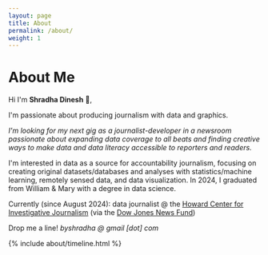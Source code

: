 ```yaml
---
layout: page
title: About
permalink: /about/
weight: 1
---
```


# **About Me**

Hi I'm **Shradha Dinesh** :wave:,<be>

I'm passionate about producing journalism with data and graphics. 

*I'm looking for my next gig as a journalist-developer in a newsroom passionate about expanding data coverage to all beats and finding creative ways to make data and data literacy accessible to reporters and readers.*

I'm interested in data as a source for accountability journalism, focusing on creating original datasets/databases and analyses with statistics/machine learning, remotely sensed data, and data visualization. In 2024, I graduated from William & Mary with a degree in data science.

Currently (since August 2024): data journalist @ the [Howard Center for Investigative Journalism](https://merrill.umd.edu/howard-center-for-investigative-journalism) (via the [Dow Jones News Fund](https://www.dowjonesnewsfund.org/news/djnf-announces-intern-class-of-2024/))

Drop me a line! _byshradha @ gmail [dot] com_

<div class="row">
{% include about/timeline.html %}
</div>

